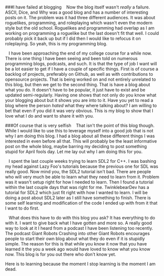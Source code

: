 ###I have failed at blogging
&nbsp;&nbsp;&nbsp;Now the blog itself wasn't *really* a failure. ASCII, Dice, and Why was a good blog and has a number of interesting posts on it.
The problem was it had three different audiences.
It was about roguelikes, programming, and roleplaying which wasn't even the modern style but the old school.
Roguelikes and programming had overlap as I am working on programming a roguelike but the last doesn't fit that well.
I could probably pick it back up but if I did then I would like to refocus it on roleplaying.
So yeah, this is my programming blog.

&nbsp;&nbsp;&nbsp;I have been approaching the end of my college course for a while now. 
There is one thing I have been seeing and been told on numerous programming blogs, podcasts, and such. 
It is that the type of job I want will be a lot easier to get if I have a couple of specific things. 
First is of course a backlog of projects, preferably on Github, as well as with contributions to opensource projects. 
That is being worked on and not entirely unrelated to this blog, but then we get to the second thing. 
That is have a blog about what you do. 
It doesn't have to be popular, it just have to exist and be updated semi-regularly. 
Having one shows that not only do you know what your blogging about but it shows you are into to it. 
Have you yet to read a blog where the person *hated* what they where talking about? 
I am willing to bet that even if you did it was very obvious. 
This is my blog to show that I love what I do and want to share it with you.

###Of course that is very selfish
&nbsp;&nbsp;&nbsp;That isn't the point of this blog though. 
While I would like to use this to leverage myself into a good job that is not why I am doing this blog. 
I had a blog about all these different things I was interested in even before all that. 
This will probably be the least informative post on the whole blog, maybe barring my deciding to post something stupid for April fools day. 
Let me lay out why I am doing this for you.

&nbsp;&nbsp;&nbsp;I spent the last couple weeks trying to learn SDL2 for C++. 
I was bashing my head against Lazy Foo's tutorials because the previous one for SDL was really good. 
Now mind you, the SDL2 tutorial isn't bad. 
There are people who will very much be able to learn what they need to learn from it. 
Problem was it wasn't setup right for how I needed to learn. 
Then I found a tutorial within the last couple days that was right for me. 
TwinklebearDev has a tutorial for SDL2 which just fit right with how I wanted to learn. 
I will be doing a post about SDL2 later as I still have something to finish. 
There is some self learning and modification of the code I ended up with from it that I want to do first.

&nbsp;&nbsp;&nbsp;What does this have to do with this blog you ask? 
It has everything to do with it. 
I want to give back what I have gotten and more so. 
A really good way to look at it I heard from a podcast I have been listening too recently. 
The podcast Giant Robots Crashing into other Giant Robots encourages people to start their own blog about what they do even if it is stupidly simple. 
The reason for this is that while you know it now that you have learned it the you a week ago would have loved to know what you know now. 
This blog is for you out there who don't know yet.

Here is to learning because the moment I stop learning is the moment I am dead.